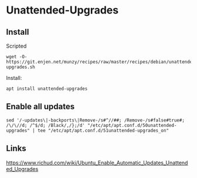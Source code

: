 <!-- TITLE: Unattended Upgrades -->
<!-- SUBTITLE: A quick summary of Unattended Upgrades -->

# Unattended-Upgrades

## Install 
Scripted
```
wget -O- https://git.enjen.net/munzy/recipes/raw/master/recipes/debian/unattended-upgrades.sh
```

Install:
```
apt install unattended-upgrades
```

## Enable all updates

```
sed '/-updates\|-backports\|Remove-/s#^//##; /Remove-/s#false#true#; /\/\//d; /^$/d; /Black/,/};/d' "/etc/apt/apt.conf.d/50unattended-upgrades" | tee "/etc/apt/apt.conf.d/51unattended-upgrades_on"
```

## Links

https://www.richud.com/wiki/Ubuntu_Enable_Automatic_Updates_Unattended_Upgrades
